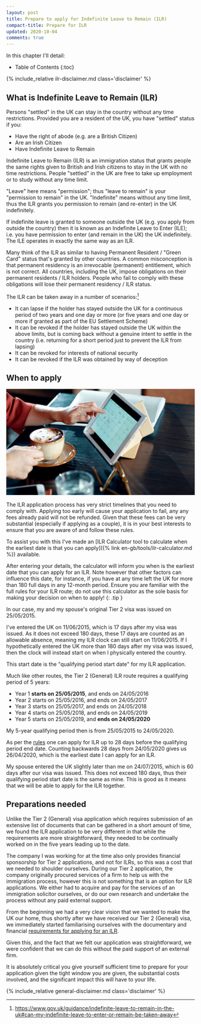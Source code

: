 ```yaml
---
layout: post
title: Prepare to apply for Indefinite Leave to Remain (ILR)
compact-title: Prepare for ILR
updated: 2020-10-04
comments: true
---
```


In this chapter I'll detail:

* Table of Contents
{:toc}

{% include_relative ilr-disclaimer.md class='disclaimer' %}

## What is Indefinite Leave to Remain (ILR)
Persons "settled" in the UK can stay in the country without any time restrictions. Provided you are a resident of the UK, you have "settled" status if you:

* Have the right of abode (e.g. are a British Citizen)
* Are an Irish Citizen
* Have Indefinite Leave to Remain

Indefinite Leave to Remain (ILR) is an immigration status that grants people the same rights given to British and Irish citizens to stay in the UK with no time restrictions. People "settled" in the UK are free to take up employment or to study without any time limit.

"Leave" here means "permission"; thus "leave to remain" is your "permission to remain" in the UK. "Indefinite" means without any time limit, thus the ILR grants you permission to remain (and re-enter) in the UK indefinitely.

If indefinite leave is granted to someone outside the UK (e.g. you apply from outside the country) then it is known as an Indefinite Leave to Enter (ILE); i.e. you have permission to enter (and remain in the UK) the UK indefinitely. The ILE operates in exactly the same way as an ILR.

Many think of the ILR as similar to having Permanent Resident&nbsp;/&nbsp;"Green Card" status that's granted by other countries. A common misconception is that permanent residency is an irrevocable (permanent) entitlement, which is not correct. All countries, including the UK, impose obligations on their permanent residents&nbsp;/&nbsp;ILR holders. People who fail to comply with these obligations will lose their permanent residency&nbsp;/&nbsp;ILR status.

The ILR can be taken away in a number of scenarios:[^can-my-indefinite-leave-to-enter-or-remain-be-taken-away]

[^can-my-indefinite-leave-to-enter-or-remain-be-taken-away]: <https://www.gov.uk/guidance/indefinite-leave-to-remain-in-the-uk#can-my-indefinite-leave-to-enter-or-remain-be-taken-away>

* It can lapse if the holder has stayed outside the UK for a continuous period of two years and one day or more (or five years and one day or more if granted as part of the EU Settlement Scheme)
* It can be revoked if the holder has stayed outside the UK within the above limits, but is coming back without a genuine intent to settle in the country (i.e. returning for a short period just to prevent the ILR from lapsing)
* It can be revoked for interests of national security
* It can be revoked if the ILR was obtained by way of deception

## When to apply
![](/assets/ilr-application-timing.jpg)

The ILR application process has very strict timelines that you need to comply with. Applying too early will cause your application to fail, any any fees already paid will not be refunded. Given that these fees can be very substantial (especially if applying as a couple), it is in your best interests to ensure that you are aware of and follow these rules.

To assist you with this I've made an [ILR Calculator tool to calculate when the earliest date is that you can apply]({% link en-gb/tools/ilr-calculator.md %}) available.

After entering your details, the calculator will inform you when is the earliest date that you can apply for an ILR. Note however that other factors can influence this date, for instance, if you have at any time left the UK for more than 180 full days in any 12-month period. Ensure you are familiar with the full rules for your ILR route; do not use this calculator as the sole basis for making your decision on when to apply!
{: .tip }

In our case, my and my spouse's original Tier 2 visa was issued on 25/05/2015.

I've entered the UK on 11/06/2015, which is 17 days after my visa was issued. As it does not exceed 180 days, these 17 days are counted as an allowable absence, meaning my ILR clock can still start on 11/06/2015. If I hypothetically entered the UK more than 180 days after my visa was issued, then the clock will instead start on when I physically entered the country.

This start date is the "qualifying period start date" for my ILR application.

Much like other routes, the Tier 2 (General) ILR route requires a qualifying period of 5 years:

* Year 1 **starts on 25/05/2015**, and ends on 24/05/2016
* Year 2 starts on 25/05/2016, and ends on 24/05/2017
* Year 3 starts on 25/05/2017, and ends on 24/05/2018
* Year 4 starts on 25/05/2018, and ends on 24/05/2019
* Year 5 starts on 25/05/2019, and **ends on 24/05/2020**

My 5-year qualifying period then is from 25/05/2015 to 24/05/2020.

As per the [rules](https://assets.publishing.service.gov.uk/government/uploads/system/uploads/attachment_data/file/891368/calculating-continuous-leave-v21.0-gov-uk.pdf) one can apply for ILR up to 28 days before the qualifying period end date. Counting backwards 28 days from 24/05/2020 gives us 26/04/2020, which is the earliest date I can apply for an ILR.

My spouse entered the UK slightly later than me on 24/07/2015, which is 60 days after our visa was issued. This does not exceed 180 days, thus their qualifying period start date is the same as mine. This is good as it means that we will be able to apply for the ILR together.

## Preparations needed
Unlike the Tier 2 (General) visa application which requires submission of an extensive list of documents that can be gathered in a short amount of time, we found the ILR application to be very different in that while the requirements are more straightforward, they needed to be continually worked on in the five years leading up to the date.

The company I was working for at the time also only provides financial sponsorship for Tier 2 applications, and not for ILRs, so this was a cost that we needed to shoulder ourselves. During our Tier 2 application, the company originally procured services of a firm to help us with the immigration process, however this is not something that is an option for ILR applications. We either had to acquire and pay for the services of an immigration solicitor ourselves, or do our own research and undertake the process without any paid external support.

From the beginning we had a very clear vision that we wanted to make the UK our home, thus shortly after we have received our Tier 2 (General) visa, we immediately started familiarising ourselves with the documentary and financial [requirements for applying for an ILR](https://www.gov.uk/settle-in-the-uk).

Given this, and the fact that we felt our application was straightforward, we were confident that we can do this without the paid support of an external firm.

It is absolutely critical you give yourself sufficient time to prepare for your application given the tight window you are given, the substantial costs involved, and the significant impact this will have to your life.

{% include_relative general-disclaimer.md class='disclaimer' %}
